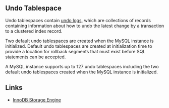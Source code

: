 ## 





## Undo Tablespace


Undo tablespaces contain [undo logs](/docs/CS/DB/MySQL/undolog.md), which are collections of records containing information about how to undo the latest change by a transaction to a clustered index record.

Two default undo tablespaces are created when the MySQL instance is initialized. 
Default undo tablespaces are created at initialization time to provide a location for rollback segments that must exist before SQL statements can be accepted. 

A MySQL instance supports up to 127 undo tablespaces including the two default undo tablespaces created when the MySQL instance is initialized.


## Links

- [InnoDB Storage Engine](/docs/CS/DB/MySQL/InnoDB.md)